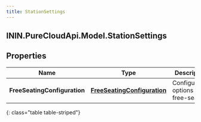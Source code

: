 ```yaml
---
title: StationSettings
---
```

## ININ.PureCloudApi.Model.StationSettings

## Properties

|Name | Type | Description | Notes|
|------------ | ------------- | ------------- | -------------|
| **FreeSeatingConfiguration** | [**FreeSeatingConfiguration**](FreeSeatingConfiguration.html) | Configuration options for free-seating | [optional] |
{: class="table table-striped"}



